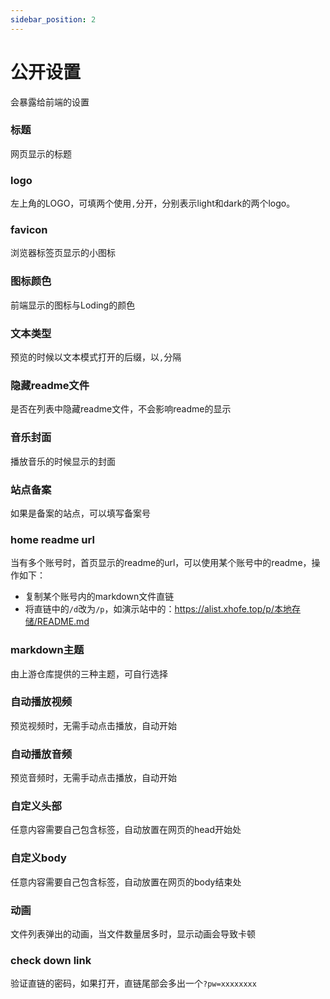 ```yaml
---
sidebar_position: 2
---
```


# 公开设置
会暴露给前端的设置

### 标题
网页显示的标题
### logo
左上角的LOGO，可填两个使用`,`分开，分别表示light和dark的两个logo。
### favicon
浏览器标签页显示的小图标
### 图标颜色
前端显示的图标与Loding的颜色
### 文本类型
预览的时候以文本模式打开的后缀，以`,`分隔
### 隐藏readme文件
是否在列表中隐藏readme文件，不会影响readme的显示
### 音乐封面
播放音乐的时候显示的封面
### 站点备案
如果是备案的站点，可以填写备案号
### home readme url
当有多个账号时，首页显示的readme的url，可以使用某个账号中的readme，操作如下：
- 复制某个账号内的markdown文件直链
- 将直链中的`/d`改为`/p`，如演示站中的：https://alist.xhofe.top/p/本地存储/README.md
### markdown主题
由上游仓库提供的三种主题，可自行选择
### 自动播放视频
预览视频时，无需手动点击播放，自动开始
### 自动播放音频
预览音频时，无需手动点击播放，自动开始
### 自定义头部
任意内容需要自己包含标签，自动放置在网页的head开始处
### 自定义body
任意内容需要自己包含标签，自动放置在网页的body结束处
### 动画
文件列表弹出的动画，当文件数量居多时，显示动画会导致卡顿
### check down link
验证直链的密码，如果打开，直链尾部会多出一个`?pw=xxxxxxxx`